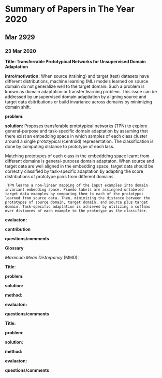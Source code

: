 # Summary of Papers in The Year 2020
## Mar 2929
### 23 Mar 2020

   __Title: Transferrable Prototypical Networks for Unsupervised Domain Adaptation__

   __intro/motivation:__ When source (training) and target (test) datasets have different distributions, machine learning (ML) models learned on source domain do not generalize well to the target domain. Such a problem is known as domain adaptation or transfer learning problem. 
   This issue can be addressed by unsupervised domain adaptiation by aligning source and target data dsitributions or build invariance across domains by minimizing domain shift. 
   
   
   __problem:__


   __solution:__ Proposes transferable prototypical networks (TPN) to explore general-purpose and task-specific domain adaptation by assuming that there exist an embedding space in which samples of each class cluster around a single prototypical (centroid) representation. The classification is done by computing distance to prototype of each lass. 
   
   Matching prototypes of each class in the embeddding space learnt from different domains is general-purpose domain adaptaton. When source and target data are well aligned in the embedding space, target data should be correctly classified by task-specific adaptation by adapting the score distributions of prototype pairs from different domains. 
   
     TPN learns a non-linear mapping of the input examples into domain invariant embedding space. Psuedo labels are assingned unlabeled target data examples by comparing them to each of the prototypes learned from source data. Then, mimimizing the distance between the prototypes of source domain, target domain, and source plus target domain. Task-specific adaptation is achieved by utilizing a softmax over distances of each example to the prototype as the classifier.
     
   __evaluaton:__
   
   
   __contribution__
   

   __questions/comments__
   
   
   __Glossary__
   
   *Maximum Mean Distrepancy* (MMD): 
   
   
   
   
   
   
   
   
   
   
   __Title:__


   __problem:__


   __solution:__
   
   
   __method:__
   
   
   __evaluaton:__
  
  
   __questions/comments__
   
   
   
   
   
   
   __Title:__


   __problem:__


   __solution:__
   
   
   __method:__
   
   
   __evaluaton:__
   
   
   
   __questions/comments__
